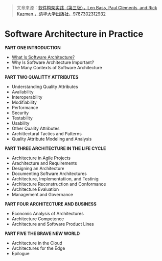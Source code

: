 > 文章来源：[软件构架实践（第三版），Len Bass, Paul Clements, and Rick Kazman ，清华大学出版社，9787302312932](https://libribook.com/ebook/8479/software-architecture-practice-3rd-edition-pdf/?bookid=45368)

# Software Architecture in Practice

**PART ONE INTRODUCTION**

- [What Is Software Architecture?](./What%20Is%20Software%20Architecture.md)
- Why Is Software Architecture Important?
- The Many Contexts of Software Architecture

**PART TWO QUALITTY ATTRIBUTES**

- Understanding Quality Attributes
- Availability
- Interoperability
- Modifiability
- Performance
- Security
- Testability
- Usability
- Other Quality Attributes
- Archittectural Tactics and Patterns
- Quality Attribute Modeling and Analysis

**PART THREE ARCHITECTURE IN THE LIFE CYCLE**

- Architecture in Agile Projects
- Arachitecture and Requirements
- Designing an Architecture
- Documenting Software Architectures
- Architecture, Implementatiion, and Testinig
- Architecture Reconstruction and Conformance
- Architecture Evaluation
- Management and Governance

**PART FOUR ARCHITECTURE AND BUSINESS**

- Economic Analysis of Architectures
- Architecture Competence
- Architecture and Software Product Lines

**PART FIVE THE BRAVE NEW WORLD**

- Architecture in the Cloud
- Architectures for the Edge
- Epilogue
